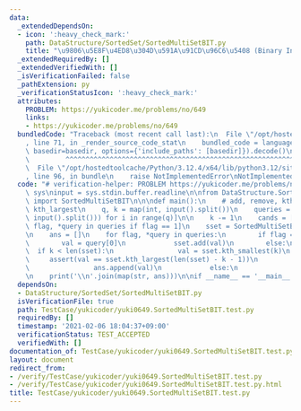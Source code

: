 ```yaml
---
data:
  _extendedDependsOn:
  - icon: ':heavy_check_mark:'
    path: DataStructure/SortedSet/SortedMultiSetBIT.py
    title: "\u9806\u5E8F\u4ED8\u304D\u591A\u91CD\u96C6\u5408 (Binary Indexed Tree)"
  _extendedRequiredBy: []
  _extendedVerifiedWith: []
  _isVerificationFailed: false
  _pathExtension: py
  _verificationStatusIcon: ':heavy_check_mark:'
  attributes:
    PROBLEM: https://yukicoder.me/problems/no/649
    links:
    - https://yukicoder.me/problems/no/649
  bundledCode: "Traceback (most recent call last):\n  File \"/opt/hostedtoolcache/Python/3.12.4/x64/lib/python3.12/site-packages/onlinejudge_verify/documentation/build.py\"\
    , line 71, in _render_source_code_stat\n    bundled_code = language.bundle(stat.path,\
    \ basedir=basedir, options={'include_paths': [basedir]}).decode()\n          \
    \         ^^^^^^^^^^^^^^^^^^^^^^^^^^^^^^^^^^^^^^^^^^^^^^^^^^^^^^^^^^^^^^^^^^^^^^^^^^^^^^^^^\n\
    \  File \"/opt/hostedtoolcache/Python/3.12.4/x64/lib/python3.12/site-packages/onlinejudge_verify/languages/python.py\"\
    , line 96, in bundle\n    raise NotImplementedError\nNotImplementedError\n"
  code: "# verification-helper: PROBLEM https://yukicoder.me/problems/no/649\nimport\
    \ sys\ninput = sys.stdin.buffer.readline\n\nfrom DataStructure.SortedSet.SortedMultiSetBIT\
    \ import SortedMultiSetBIT\n\n\ndef main():\n    # add, remove, kth_smallest,\
    \ kth_largest\n    q, k = map(int, input().split())\n    queries = [list(map(int,\
    \ input().split())) for i in range(q)]\n\n    k -= 1\n    cands = [query[0] for\
    \ flag, *query in queries if flag == 1]\n    sset = SortedMultiSetBIT(cands)\n\
    \n    ans = []\n    for flag, *query in queries:\n        if flag == 1:\n    \
    \        val = query[0]\n            sset.add(val)\n        else:\n          \
    \  if k < len(sset):\n                val = sset.kth_smallest(k)\n           \
    \     assert(val == sset.kth_largest(len(sset) - k - 1))\n                sset.remove(val)\n\
    \                ans.append(val)\n            else:\n                ans.append(-1)\n\
    \n    print('\\n'.join(map(str, ans)))\n\nif __name__ == '__main__':\n    main()\n"
  dependsOn:
  - DataStructure/SortedSet/SortedMultiSetBIT.py
  isVerificationFile: true
  path: TestCase/yukicoder/yuki0649.SortedMultiSetBIT.test.py
  requiredBy: []
  timestamp: '2021-02-06 18:04:37+09:00'
  verificationStatus: TEST_ACCEPTED
  verifiedWith: []
documentation_of: TestCase/yukicoder/yuki0649.SortedMultiSetBIT.test.py
layout: document
redirect_from:
- /verify/TestCase/yukicoder/yuki0649.SortedMultiSetBIT.test.py
- /verify/TestCase/yukicoder/yuki0649.SortedMultiSetBIT.test.py.html
title: TestCase/yukicoder/yuki0649.SortedMultiSetBIT.test.py
---
```

